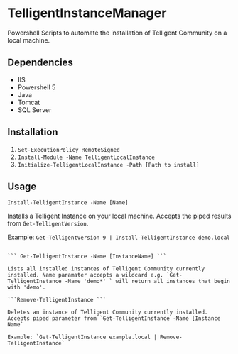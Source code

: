 # TelligentInstanceManager
Powershell Scripts to automate the installation of Telligent Community on a local machine.

## Dependencies
* IIS
* Powershell 5
* Java
* Tomcat
* SQL Server

## Installation
1. `Set-ExecutionPolicy RemoteSigned`
2. `Install-Module -Name TelligentLocalInstance`
3. `Initialize-TelligentLocalInstance -Path [Path to install]`

## Usage

```Install-TelligentInstance -Name [Name]```

Installs a Telligent Instance on your local machine. Accepts the piped results from `Get-TelligentVersion`.

Example: `Get-TelligentVersion 9 | Install-TelligentInstance demo.local` 
```

``` Get-TelligentInstance -Name [InstanceName] ```

Lists all installed instances of Telligent Community currently installed. Name paramater accepts a wildcard e.g. `Get-TelligentInstance -Name 'demo*' ` will return all instances that begin with 'demo'.

```Remove-TelligentInstance ```

Deletes an instance of Telligent Community currently installed. Accepts piped parameter from `Get-TelligentInstance -Name [Instance Name`

Example: `Get-TelligentInstance example.local | Remove-TelligentInstance`

